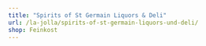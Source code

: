 ```yaml
---
title: "Spirits of St Germain Liquors & Deli"
url: /la-jolla/spirits-of-st-germain-liquors-und-deli/
shop: Feinkost
---
```

